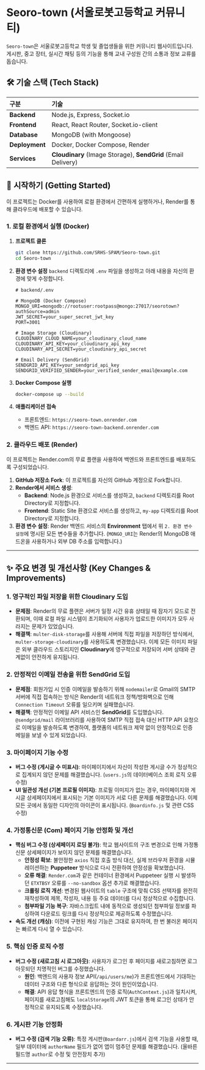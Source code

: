# Seoro-town (서울로봇고등학교 커뮤니티)

`Seoro-town`은 서울로봇고등학교 학생 및 졸업생들을 위한 커뮤니티 웹사이트입니다. 게시판, 중고 장터, 실시간 채팅 등의 기능을 통해 교내 구성원 간의 소통과 정보 교류를 돕습니다.

## 🛠️ 기술 스택 (Tech Stack)

| 구분 | 기술 |
| :--- | :--- |
| **Backend** | Node.js, Express, Socket.io |
| **Frontend** | React, React Router, Socket.io-client |
| **Database** | MongoDB (with Mongoose) |
| **Deployment** | Docker, Docker Compose, Render |
| **Services** | **Cloudinary** (Image Storage), **SendGrid** (Email Delivery) |

## 🚀 시작하기 (Getting Started)

이 프로젝트는 Docker를 사용하여 로컬 환경에서 간편하게 실행하거나, Render를 통해 클라우드에 배포할 수 있습니다.

### 1. 로컬 환경에서 실행 (Docker)

1.  **프로젝트 클론**
    ```bash
    git clone https://github.com/SRHS-SPAM/Seoro-town.git
    cd Seoro-town
    ```

2.  **환경 변수 설정**
    `backend` 디렉토리에 `.env` 파일을 생성하고 아래 내용을 자신의 환경에 맞게 수정합니다.

    ```env
    # backend/.env

    # MongoDB (Docker Compose)
    MONGO_URI=mongodb://rootuser:rootpass@mongo:27017/seorotown?authSource=admin
    JWT_SECRET=your_super_secret_jwt_key
    PORT=3001

    # Image Storage (Cloudinary)
    CLOUDINARY_CLOUD_NAME=your_cloudinary_cloud_name
    CLOUDINARY_API_KEY=your_cloudinary_api_key
    CLOUDINARY_API_SECRET=your_cloudinary_api_secret

    # Email Delivery (SendGrid)
    SENDGRID_API_KEY=your_sendgrid_api_key
    SENDGRID_VERIFIED_SENDER=your_verified_sender_email@example.com
    ```

3.  **Docker Compose 실행**
    ```bash
    docker-compose up --build
    ```

4.  **애플리케이션 접속**
    *   프론트엔드: `https://seoro-town.onrender.com`
    *   백엔드 API: `https://seoro-town-backend.onrender.com`

### 2. 클라우드 배포 (Render)

이 프로젝트는 Render.com의 무료 플랜을 사용하여 백엔드와 프론트엔드를 배포하도록 구성되었습니다.

1.  **GitHub 저장소 Fork**: 이 프로젝트를 자신의 GitHub 계정으로 Fork합니다.
2.  **Render에서 서비스 생성**:
    *   **Backend**: Node.js 환경으로 서비스를 생성하고, `backend` 디렉토리를 Root Directory로 지정합니다.
    *   **Frontend**: Static Site 환경으로 서비스를 생성하고, `my-app` 디렉토리를 Root Directory로 지정합니다.
3.  **환경 변수 설정**: Render 백엔드 서비스의 **Environment** 탭에서 위 `2. 환경 변수 설정`에 명시된 모든 변수들을 추가합니다. (`MONGO_URI`는 Render의 MongoDB 애드온을 사용하거나 외부 DB 주소를 입력합니다.)

---

## ✨ 주요 변경 및 개선사항 (Key Changes & Improvements)

### 1. 영구적인 파일 저장을 위한 Cloudinary 도입
- **문제점**: Render의 무료 플랜은 서버가 일정 시간 유휴 상태일 때 잠자기 모드로 전환되며, 이때 로컬 파일 시스템이 초기화되어 사용자가 업로드한 이미지가 모두 사라지는 문제가 있었습니다.
- **해결책**: `multer-disk-storage`를 사용해 서버에 직접 파일을 저장하던 방식에서, `multer-storage-cloudinary`를 사용하도록 변경했습니다. 이제 모든 이미지 파일은 외부 클라우드 스토리지인 **Cloudinary**에 영구적으로 저장되어 서버 상태와 관계없이 안전하게 유지됩니다.

### 2. 안정적인 이메일 전송을 위한 SendGrid 도입
- **문제점**: 회원가입 시 인증 이메일을 발송하기 위해 `nodemailer`로 Gmail의 SMTP 서버에 직접 접속하는 방식은 Render의 네트워크 정책/방화벽으로 인해 `Connection Timeout` 오류를 일으키며 실패했습니다.
- **해결책**: 안정적인 이메일 API 서비스인 **SendGrid**를 도입했습니다. `@sendgrid/mail` 라이브러리를 사용하여 SMTP 직접 접속 대신 HTTP API 요청으로 이메일을 발송하도록 변경하여, 플랫폼의 네트워크 제약 없이 안정적으로 인증 메일을 보낼 수 있게 되었습니다.

### 3. 마이페이지 기능 수정
- **버그 수정 (게시글 수 미표시)**: 마이페이지에서 자신이 작성한 게시글 수가 정상적으로 집계되지 않던 문제를 해결했습니다. (`users.js`의 데이터베이스 조회 로직 오류 수정)
- **UI 일관성 개선 (기본 프로필 이미지)**: 프로필 이미지가 없는 경우, 마이페이지와 게시글 상세페이지에서 표시되는 기본 이미지가 서로 다른 문제를 해결했습니다. 이제 모든 곳에서 동일한 디자인의 아이콘이 표시됩니다. (`Boardinfo.js` 및 관련 CSS 수정)

### 4. 가정통신문 (Com) 페이지 기능 안정화 및 개선
- **핵심 버그 수정 (상세페이지 로딩 불가)**: 학교 웹사이트의 구조 변경으로 인해 가정통신문 상세페이지가 보이지 않던 문제를 해결했습니다.
  - **안정성 확보**: 불안정한 `axios` 직접 호출 방식 대신, 실제 브라우저 환경을 시뮬레이션하는 **Puppeteer** 방식으로 다시 전환하여 안정성을 확보했습니다.
  - **오류 해결**: `Render.com`과 같은 컨테이너 환경에서 Puppeteer 실행 시 발생하던 `ETXTBSY` 오류를 `--no-sandbox` 옵션 추가로 해결했습니다.
  - **크롤링 로직 개선**: 변경된 웹사이트의 `table` 구조에 맞춰 CSS 선택자를 완전히 재작성하여 제목, 작성자, 내용 등 주요 데이터를 다시 정상적으로 수집합니다.
  - **첨부파일 기능 복구**: 자바스크립트 내에 동적으로 생성되던 첨부파일 정보를 파싱하여 다운로드 링크를 다시 정상적으로 제공하도록 수정했습니다.
- **속도 개선 (캐싱)**: 이전에 구현된 캐싱 기능은 그대로 유지하여, 한 번 불러온 페이지는 빠르게 다시 열 수 있습니다.

### 5. 핵심 인증 로직 수정
- **버그 수정 (새로고침 시 로그아웃)**: 사용자가 로그인 후 페이지를 새로고침하면 로그아웃되던 치명적인 버그를 수정했습니다.
  - **원인**: 백엔드의 사용자 정보 API(`/api/users/me`)가 프론트엔드에서 기대하는 데이터 구조와 다른 형식으로 응답하는 것이 원인이었습니다.
  - **해결**: API 응답 형식을 프론트엔드의 인증 로직(`AuthContext.js`)과 일치시켜, 페이지를 새로고침해도 `localStorage`의 JWT 토큰을 통해 로그인 상태가 안정적으로 유지되도록 수정했습니다.

### 6. 게시판 기능 안정화
- **버그 수정 (검색 기능 오류)**: 특정 게시판(`Boardarr.js`)에서 검색 기능을 사용할 때, 일부 데이터에 `authorName` 필드가 없어 앱이 멈추던 문제를 해결했습니다. (올바른 필드명 `author`로 수정 및 안전장치 추가)

---
